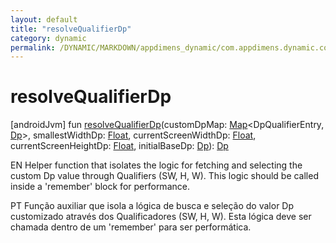 ```yaml
---
layout: default
title: "resolveQualifierDp"
category: dynamic
permalink: /DYNAMIC/MARKDOWN/appdimens_dynamic/com.appdimens.dynamic.compose/-app-dimens-adjustment-factors/resolve-qualifier-dp.html
---
```


# resolveQualifierDp

[androidJvm]
fun [resolveQualifierDp](resolve-qualifier-dp.md)(customDpMap: [Map](https://kotlinlang.org/api/core/kotlin-stdlib/kotlin.collections/-map/index.html)<DpQualifierEntry, [Dp](https://developer.android.com/reference/kotlin/androidx/compose/ui/unit/Dp.html)>, smallestWidthDp: [Float](https://kotlinlang.org/api/core/kotlin-stdlib/kotlin/-float/index.html), currentScreenWidthDp: [Float](https://kotlinlang.org/api/core/kotlin-stdlib/kotlin/-float/index.html), currentScreenHeightDp: [Float](https://kotlinlang.org/api/core/kotlin-stdlib/kotlin/-float/index.html), initialBaseDp: [Dp](https://developer.android.com/reference/kotlin/androidx/compose/ui/unit/Dp.html)): [Dp](https://developer.android.com/reference/kotlin/androidx/compose/ui/unit/Dp.html)

EN Helper function that isolates the logic for fetching and selecting the custom Dp value through Qualifiers (SW, H, W). This logic should be called inside a 'remember' block for performance.

PT Função auxiliar que isola a lógica de busca e seleção do valor Dp customizado através dos Qualificadores (SW, H, W). Esta lógica deve ser chamada dentro de um 'remember' para ser performática.